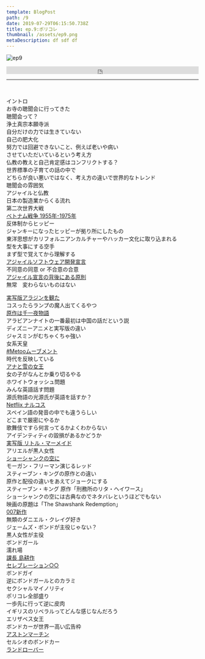 ```yaml
---  
template: BlogPost  
path: /9
date: 2019-07-29T06:15:50.738Z  
title: ep.9:ポリコレ
thumbnail: /assets/ep9.png
metaDescription: df sdf df  
---  
```

![ep9](/assets/ep9.png)  
<iframe width="100%" height="20" scrolling="no" frameborder="no" allow="autoplay" src="https://w.soundcloud.com/player/?url=https%3A//api.soundcloud.com/tracks/657558299&color=%23ff5500&inverse=false&auto_play=false&show_user=true"></iframe>

</br>


***


</br>

<p>イントロ<br>お寺の聴聞会に行ってきた<br>聴聞会って？<br>浄土真宗本願寺派<br>自分だけの力では生きていない<br>自己の肥大化<br>努力では回避できないこと、例えば老いや病い<br>させていただいているという考え方<br>仏教の教えと自己肯定感はコンフリクトする？<br>世界標準の子育ての話の中で<br>どちらが良い悪いではなく、考え方の違いで世界的なトレンド<br>聴聞会の雰囲気<br>アジャイルと仏教<br>日本の製造業からくる流れ<br>第二次世界大戦<br><a href="https://ja.wikipedia.org/wiki/%E3%83%99%E3%83%88%E3%83%8A%E3%83%A0%E6%88%A6%E4%BA%89" target="_blank" rel="noreferrer noopener" aria-label=" (新しいタブで開く)"> ベトナム戦争 1955年-1975年</a><br>反体制からヒッピー<br>ジャンキーになったヒッピーが拠り所にしたもの<br>東洋思想がカリフォルニアンカルチャーやハッカー文化に取り込まれる<br>型を大事にする空手<br>まず型で覚えてから理解する<br><a href="https://agilemanifesto.org/" target="_blank" rel="noreferrer noopener" aria-label=" アジャイルソフトウェア開発宣言 (新しいタブで開く)"> アジャイルソフトウェア開発宣言</a><br>不同意の同意 or 不合意の合意<br><a href="https://agilemanifesto.org/iso/ja/principles.html　" target="_blank" rel="noreferrer noopener" aria-label=" アジャイル宣言の背後にある原則 (新しいタブで開く)"> アジャイル宣言の背後にある原則</a><br>無常　変わらないものはない</p>
<p><a href="https://www.disney.co.jp/movie/aladdin.html" target="_blank" rel="noreferrer noopener" aria-label="実写版アラジンを観た  (新しいタブで開く)">実写版アラジンを観た </a><br>コスったらランプの魔人出てくるやつ<br><a href="https://ja.wikipedia.org/wiki/%E5%8D%83%E5%A4%9C%E4%B8%80%E5%A4%9C%E7%89%A9%E8%AA%9E" target="_blank" rel="noreferrer noopener" aria-label="原作は千一夜物語  (新しいタブで開く)">原作は千一夜物語 </a><br>アラビアンナイトの一番最初は中国の話だという説　<br>ディズニーアニメと実写版の違い<br>ジャスミンがむちゃくちゃ強い　<br>女系天皇<br><a href="https://ja.wikipedia.org/wiki/MeToo" target="_blank" rel="noreferrer noopener" aria-label="#Metooムーブメント (新しいタブで開く)">#Metooムーブメント</a><br>時代を反映している<br><a href="https://www.disney.co.jp/fc/anayuki.html" target="_blank" rel="noreferrer noopener" aria-label="アナと雪の女王 (新しいタブで開く)">アナと雪の女王</a><br>女の子がなんとか乗り切るやる<br>ホワイトウォッシュ問題<br>みんな英語話す問題<br>源氏物語の光源氏が英語を話すか？<br><a href="https://www.netflix.com/title/80025172" target="_blank" rel="noreferrer noopener" aria-label=" Netflix ナルコス  (新しいタブで開く)"> Netflix ナルコス </a><br>スペイン語の発音の中でも違うらしい<br>どこまで厳密にやるか<br>歌舞伎ですら何言ってるかよくわからない<br>アイデンティティの毀損があるかどうか<br><a href="https://eiga.com/news/20190709/5/" target="_blank" rel="noreferrer noopener" aria-label=" 実写版 リトル・マーメイド  (新しいタブで開く)"> 実写版 リトル・マーメイド </a><br>アリエルが黒人女性<br><a href="https://ja.wikipedia.org/wiki/%E3%82%B7%E3%83%A7%E3%83%BC%E3%82%B7%E3%83%A3%E3%83%B3%E3%82%AF%E3%81%AE%E7%A9%BA%E3%81%AB">ショーシャンクの空に </a><br>モーガン・フリーマン演じるレッド<br>スティーブン・キングの原作との違い<br>原作と配役の違いをあえてジョークにする<br>スティーブン・キング 原作「刑務所のリタ・ヘイワース」<br>ショーシャンクの空には古典なのでネタバレというほどでもない<br>映画の原題は「The Shawshank Redemption」<br><a href="https://www.cinematoday.jp/news/N0109975" target="_blank" rel="noreferrer noopener" aria-label=" 007新作 (新しいタブで開く)"> 007新作</a><br>無類のダニエル・クレイグ好き<br>ジェームズ・ボンドが主役じゃない？<br>黒人女性が主役<br>ボンドガール<br>濡れ場<br><a href="https://ja.wikipedia.org/wiki/%E8%AA%B2%E9%95%B7%E5%B3%B6%E8%80%95%E4%BD%9C" target="_blank" rel="noreferrer noopener" aria-label=" 課長 島耕作  (新しいタブで開く)"> 課長 島耕作 </a><br><a href="https://togetter.com/li/979067" target="_blank" rel="noreferrer noopener" aria-label=" セレブレーション○○  (新しいタブで開く)"> セレブレーション○○ </a><br>ボンドガイ<br>逆にボンドガールとのカラミ<br>セクシャルマイノリティ<br>ポリコレ全部盛り<br>一歩先に行って逆に皮肉<br>イギリスのリベラルってどんな感じなんだろう<br>エリザベス女王<br>ボンドカーが世界一高い広告枠<br><a href="https://www.astonmartin.com/ja" target="_blank" rel="noreferrer noopener" aria-label=" (新しいタブで開く)"> アストンマーチン</a> <br>セルシオのボンドカー<br><a href="https://www.landrover.co.jp/index.html" target="_blank" rel="noreferrer noopener" aria-label="ランドローバー   (新しいタブで開く)">ランドローバー </a></p>